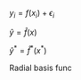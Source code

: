 $y_{i} = f(x_i) + \epsilon_{i}$

$\hat{y} = \hat{f}(x)$

$\hat{y}^* = \hat{f}^*(x^*)$


Radial basis func

